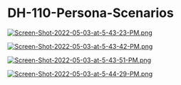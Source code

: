 # DH-110-Persona-Scenarios


[![Screen-Shot-2022-05-03-at-5-43-23-PM.png](https://i.postimg.cc/fLnvNTtm/Screen-Shot-2022-05-03-at-5-43-23-PM.png)](https://postimg.cc/8F4vdGbz)


[![Screen-Shot-2022-05-03-at-5-43-42-PM.png](https://i.postimg.cc/k4vWPNdP/Screen-Shot-2022-05-03-at-5-43-42-PM.png)](https://postimg.cc/2b314Z60)



[![Screen-Shot-2022-05-03-at-5-43-51-PM.png](https://i.postimg.cc/HshXmsFn/Screen-Shot-2022-05-03-at-5-43-51-PM.png)](https://postimg.cc/KRtRrFGh)

[![Screen-Shot-2022-05-03-at-5-44-29-PM.png](https://i.postimg.cc/xdrmkpfS/Screen-Shot-2022-05-03-at-5-44-29-PM.png)](https://postimg.cc/rDJs3JRh)
